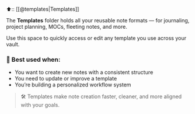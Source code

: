 ⬆️:: [[@templates|Templates]]

The **Templates** folder holds all your reusable note formats — for journaling, project planning, MOCs, fleeting notes, and more.

Use this space to quickly access or edit any template you use across your vault.

### 🧠 Best used when:
- You want to create new notes with a consistent structure
- You need to update or improve a template
- You’re building a personalized workflow system

> 🛠️ Templates make note creation faster, cleaner, and more aligned with your goals.
